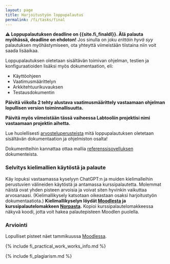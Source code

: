 ```yaml
---
layout: page
title: Harjoitustyön loppupalautus
permalink: /fi/tasks/final
---
```


**⚠️ Loppupalautuksen deadline on {{site.fi_finaldl}}. Älä palauta myöhässä, deadline on ehdoton!** Jos sinulla on joku *erittäin hyvä syy* palautuksen myöhästymiseen, ota yhteyttä viimeistään tiistaina niin voit saada lisäaikaa.

Loppupalautuksen oletetaan sisältävän toimivan ohjelman, testien ja konfiguraatioiden lisäksi myös dokumentaation, eli:

- Käyttöohjeen
- Vaatimusmäärittelyn
- Arkkitehtuurikuvauksen
- Testausdokumentin

**Päivitä viikolla 2 tehty alustava vaatimusmäärittely vastaamaan ohjelman lopullisen version toiminnallisuutta.**

**Päivitä myös viimeistään tässä vaiheessa Labtooliin projektisi nimi vastaamaan projektin aihetta.**

Lue huolellisesti [arvosteluperusteista](/fi/tasks/criteria) mitä loppupalautuksen oletetaan sisältävän dokumentaation ja ohjelmiston osalta!

Dokumentteihin kannattaa ottaa mallia [referenssisovelluksen]({{site.python_reference_app_url}}) dokumenteista.

### Selvitys kielimallien käytöstä ja palaute

Käy lopuksi vastaamassa kyselyyn ChatGPT:n ja muiden kielimalleihin perustuvien välineiden käytöstä ja antamassa kurssipalautetta. Molemmat näistä ovat yhden pisteen arvoisia ja voivat siten hyvinkin vaikuttaa arvosanaasi. (Kielimallikysely katsotaan oikeastaan osaksi harjoitustyön dokumentaatiota.) **Kielimallikyselyn löydät [Moodlesta]({{site.moodle_link}}) ja kurssipalautelomakkeen [Norpasta]({{site.norppa_link}}).** Kopioi kurssipalautelomakkeessa näkyvä koodi, jotta voit hakea palautepisteen Moodlen puolella.

### Arviointi
Lopulliset pisteet näet tammikuussa [Moodlessa]({{site.moodle_link}}).


{% include fi_practical_work_works_info.md %}

{% include fi_plagiarism.md %}
